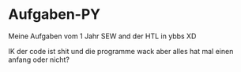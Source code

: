 # Aufgaben-PY
Meine Aufgaben vom 1 Jahr SEW and der HTL in ybbs XD

IK der code ist shit und die programme wack aber alles hat mal einen anfang oder nicht?
